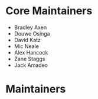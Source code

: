 # Core Maintainers

* Bradley Axen
* Douwe Osinga
* David Katz
* Mic Neale
* Alex Hancock
* Zane Staggs
* Jack Amadeo

# Maintainers
